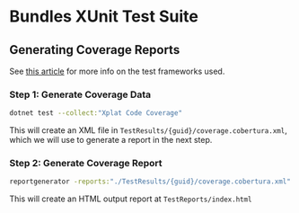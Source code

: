 # Bundles XUnit Test Suite

## Generating Coverage Reports

See [this article](https://docs.microsoft.com/en-us/dotnet/core/testing/unit-testing-code-coverage) for more info on the test frameworks used.

### Step 1: Generate Coverage Data
```bash
dotnet test --collect:"Xplat Code Coverage"
```
This will create an XML file in `TestResults/{guid}/coverage.cobertura.xml`, which we will use to generate a report in the next step.

### Step 2: Generate Coverage Report
```bash
reportgenerator -reports:"./TestResults/{guid}/coverage.cobertura.xml" -targetdir:"TestReports" -reporttypes:Html
```
This will create an HTML output report at `TestReports/index.html`